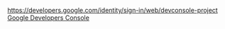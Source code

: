

https://developers.google.com/identity/sign-in/web/devconsole-project
[Google Developers Console](https://console.developers.google.com/ "gg")
